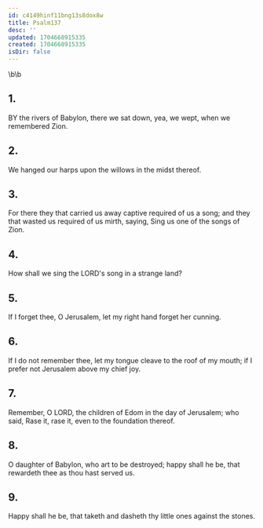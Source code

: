 ```yaml
---
id: c4149hinf11bng13s8dox8w
title: Psalm137
desc: ''
updated: 1704668915335
created: 1704668915335
isDir: false
---
```

\b\b
## 1.
BY the rivers of Babylon, there we sat down, yea, we wept, when we remembered Zion.
## 2.
We hanged our harps upon the willows in the midst thereof.
## 3.
For there they that carried us away captive required of us a song; and they that wasted us required of us mirth, saying, Sing us one of the songs of Zion.
## 4.
How shall we sing the LORD's song in a strange land?
## 5.
If I forget thee, O Jerusalem, let my right hand forget her cunning.
## 6.
If I do not remember thee, let my tongue cleave to the roof of my mouth; if I prefer not Jerusalem above my chief joy.
## 7.
Remember, O LORD, the children of Edom in the day of Jerusalem; who said, Rase it, rase it, even to the foundation thereof.
## 8.
O daughter of Babylon, who art to be destroyed; happy shall he be, that rewardeth thee as thou hast served us.
## 9.
Happy shall he be, that taketh and dasheth thy little ones against the stones.
